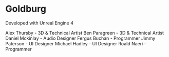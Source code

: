 # Goldburg

Developed with Unreal Engine 4

Alex Thursby - 3D & Technical Artist
Ben Paragreen - 3D & Technical Artist
Daniel Mckinlay - Audio Designer
Fergus Buchan - Programmer
Jimmy Paterson - UI Designer
Michael Hadley - UI Designer
Roald Naeri - Programmer
